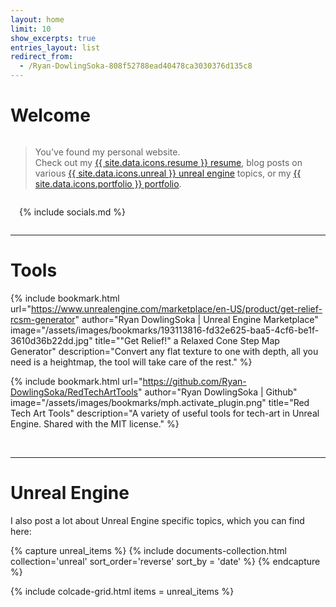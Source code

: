 ```yaml
---
layout: home
limit: 10
show_excerpts: true
entries_layout: list
redirect_from:
  - /Ryan-DowlingSoka-808f52788ead40478ca3030376d135c8
---
```


# Welcome

<div style="display:flex;flex-wrap:wrap;align-items: center;" markdown="1">

<div markdown="1" style="
    flex: 1 1 35em;
">

> You've found my personal website.  
> Check out my [{{ site.data.icons.resume }} resume](/resume), blog posts on various [{{ site.data.icons.unreal }} unreal engine](/unreal) topics, or my [{{ site.data.icons.portfolio }} portfolio](/portfolio).  

</div>

<div markdown="1" style="
    flex: 0 0 15em;
    padding: 0 0em 0 1em;
">

{% include socials.md %}  

</div>
</div>

---
# Tools

{% include bookmark.html
    url="https://www.unrealengine.com/marketplace/en-US/product/get-relief-rcsm-generator"
    author="Ryan DowlingSoka | Unreal Engine Marketplace"
    image="/assets/images/bookmarks/193113816-fd32e625-baa5-4cf6-be1f-3610d36b22dd.jpg"
    title="\"Get Relief!\" a Relaxed Cone Step Map Generator"
    description="Convert any flat texture to one with depth, all you need is a heightmap, the tool will take care of the rest." %}

{% include bookmark.html
    url="https://github.com/Ryan-DowlingSoka/RedTechArtTools"
    author="Ryan DowlingSoka | Github"
    image="/assets/images/bookmarks/mph.activate_plugin.png"
    title="Red Tech Art Tools"
    description="A variety of useful tools for tech-art in Unreal Engine. Shared with the MIT license." %}

<br/>

---
# Unreal Engine

I also post a lot about Unreal Engine specific topics, which you can find here:

{% capture unreal_items %}
  {% include documents-collection.html collection='unreal' sort_order='reverse' sort_by = 'date' %}
{% endcapture %}

{% include colcade-grid.html items = unreal_items %}